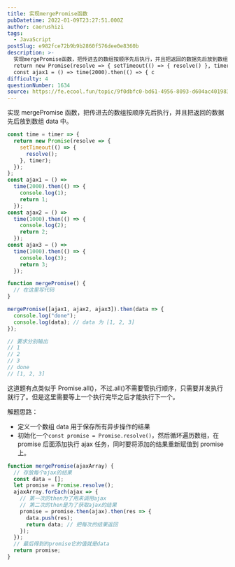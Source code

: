 ```yaml
---
title: 实现mergePromise函数
pubDatetime: 2022-01-09T23:27:51.000Z
author: caorushizi
tags:
  - JavaScript
postSlug: e982fce72b9b9b2860f576dee0e8360b
description: >-
  实现mergePromise函数，把传进去的数组按顺序先后执行，并且把返回的数据先后放到数组data中。 const time = (timer) => {
  return new Promise(resolve => { setTimeout(() => { resolve() }, timer) }) }
  const ajax1 = () => time(2000).then(() => { c
difficulty: 4
questionNumber: 1634
source: https://fe.ecool.fun/topic/9f0dbfc0-bd61-4956-8093-d604ac401983
---
```


实现 mergePromise 函数，把传进去的数组按顺序先后执行，并且把返回的数据先后放到数组 data 中。

```js
const time = timer => {
  return new Promise(resolve => {
    setTimeout(() => {
      resolve();
    }, timer);
  });
};
const ajax1 = () =>
  time(2000).then(() => {
    console.log(1);
    return 1;
  });
const ajax2 = () =>
  time(1000).then(() => {
    console.log(2);
    return 2;
  });
const ajax3 = () =>
  time(1000).then(() => {
    console.log(3);
    return 3;
  });

function mergePromise() {
  // 在这里写代码
}

mergePromise([ajax1, ajax2, ajax3]).then(data => {
  console.log("done");
  console.log(data); // data 为 [1, 2, 3]
});

// 要求分别输出
// 1
// 2
// 3
// done
// [1, 2, 3]
```

这道题有点类似于 Promise.all()，不过.all()不需要管执行顺序，只需要并发执行就行了。但是这里需要等上一个执行完毕之后才能执行下一个。

解题思路：

- 定义一个数组 data 用于保存所有异步操作的结果
- 初始化一个`const promise = Promise.resolve()`，然后循环遍历数组，在 promise 后面添加执行 ajax 任务，同时要将添加的结果重新赋值到 promise 上。

```js
function mergePromise(ajaxArray) {
  // 存放每个ajax的结果
  const data = [];
  let promise = Promise.resolve();
  ajaxArray.forEach(ajax => {
    // 第一次的then为了用来调用ajax
    // 第二次的then是为了获取ajax的结果
    promise = promise.then(ajax).then(res => {
      data.push(res);
      return data; // 把每次的结果返回
    });
  });
  // 最后得到的promise它的值就是data
  return promise;
}
```
